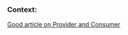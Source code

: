 ### Context: 

[Good article on Provider and Consumer](https://www.robinwieruch.de/react-context-api/)
